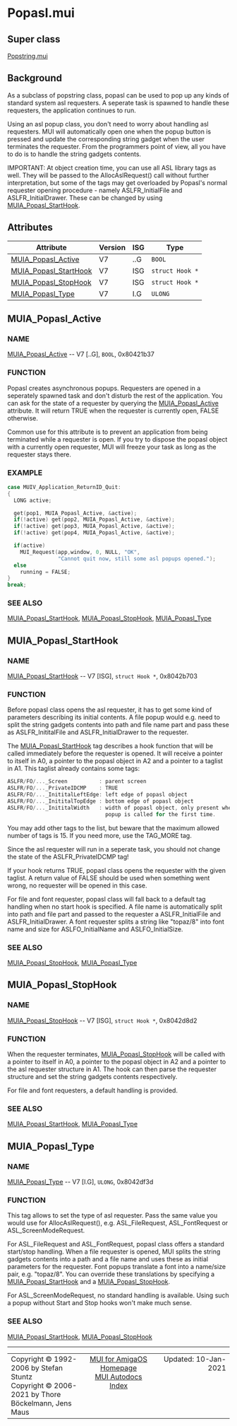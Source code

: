 # Popasl.mui
## Super class
[Popstring.mui](MUI_Popstring.md)
## Background
As a subclass of popstring class, popasl can be used to pop up any kinds of
standard system asl requesters. A seperate task is spawned to handle these
requesters, the application continues to run.

Using an asl popup class, you don't need to worry about handling asl
requesters. MUI will automatically open one when the popup button is pressed
and update the corresponding string gadget when the user terminates the
requester. From the programmers point of view, all you have to do is to
handle the string gadgets contents.

IMPORTANT: At object creation time, you can use all ASL library tags as
well. They will be passed to the AllocAslRequest() call without further
interpretation, but some of the tags may get overloaded by Popasl's normal
requester opening procedure - namely ASLFR_InitialFile and
ASLFR_InitialDrawer. These can be changed by using [MUIA_Popasl_StartHook](MUI_Popasl.md/#MUIA_Popasl_StartHook).
## Attributes
Attribute|Version|ISG|Type
---------|-------|---|----
[MUIA_Popasl_Active](MUI_Popasl.md/#MUIA_Popasl_Active)|V7|..G|`BOOL`
[MUIA_Popasl_StartHook](MUI_Popasl.md/#MUIA_Popasl_StartHook)|V7|ISG|`struct Hook *`
[MUIA_Popasl_StopHook](MUI_Popasl.md/#MUIA_Popasl_StopHook)|V7|ISG|`struct Hook *`
[MUIA_Popasl_Type](MUI_Popasl.md/#MUIA_Popasl_Type)|V7|I.G|`ULONG`

## MUIA_Popasl_Active
### NAME
[MUIA_Popasl_Active](MUI_Popasl.md/#MUIA_Popasl_Active) -- V7 [..G], `BOOL`, 0x80421b37

### FUNCTION
Popasl creates asynchronous popups. Requesters are opened in a seperately
spawned task and don't disturb the rest of the application. You can ask for
the state of a requester by querying the [MUIA_Popasl_Active](MUI_Popasl.md/#MUIA_Popasl_Active) attribute. It
will return TRUE when the requester is currently open, FALSE otherwise.

Common use for this attribute is to prevent an application from being
terminated while a requester is open. If you try to dispose the popasl
object with a currently open requester, MUI will freeze your task as long as
the requester stays there.

### EXAMPLE
```c++
case MUIV_Application_ReturnID_Quit:
{
  LONG active;

  get(pop1, MUIA_Popasl_Active, &active);
  if(!active) get(pop2, MUIA_Popasl_Active, &active);
  if(!active) get(pop3, MUIA_Popasl_Active, &active);
  if(!active) get(pop4, MUIA_Popasl_Active, &active);

  if(active)
    MUI_Request(app,window, 0, NULL, "OK",
                "Cannot quit now, still some asl popups opened.");
  else
    running = FALSE;
}
break;
```

### SEE ALSO
[MUIA_Popasl_StartHook](MUI_Popasl.md/#MUIA_Popasl_StartHook), [MUIA_Popasl_StopHook](MUI_Popasl.md/#MUIA_Popasl_StopHook), [MUIA_Popasl_Type](MUI_Popasl.md/#MUIA_Popasl_Type)

## MUIA_Popasl_StartHook
### NAME
[MUIA_Popasl_StartHook](MUI_Popasl.md/#MUIA_Popasl_StartHook) -- V7 [ISG], `struct Hook *`, 0x8042b703

### FUNCTION
Before popasl class opens the asl requester, it has to get some kind of
parameters describing its initial contents. A file popup would e.g. need to
split the string gadgets contents into path and file name part and pass
these as ASLFR_InititalFile and ASLFR_InitialDrawer to the requester.

The [MUIA_Popasl_StartHook](MUI_Popasl.md/#MUIA_Popasl_StartHook) tag describes a hook function that will be called
immediately before the requester is opened. It will receive a pointer to
itself in A0, a pointer to the popasl object in A2 and a pointer to a
taglist in A1. This taglist already contains some tags:

```c++
ASLFR/FO/..._Screen          : parent screen
ASLFR/FO/..._PrivateIDCMP    : TRUE
ASLFR/FO/..._InititalLeftEdge: left edge of popasl object
ASLFR/FO/..._InititalTopEdge : bottom edge of popasl object
ASLFR/FO/..._InititalWidth   : width of popasl object, only present when the
                               popup is called for the first time.
```

You may add other tags to the list, but beware that the maximum allowed
number of tags is 15. If you need more, use the TAG_MORE tag.

Since the asl requester will run in a seperate task, you should not change
the state of the ASLFR_PrivateIDCMP tag!

If your hook returns TRUE, popasl class opens the requester with the given
taglist. A return value of FALSE should be used when something went wrong,
no requester will be opened in this case.

For file and font requester, popasl class will fall back to a default tag
handling when no start hook is specified. A file name is automatically split
into path and file part and passed to the requester a ASLFR_InitialFile and
ASLFR_InitialDrawer. A font requester splits a string like "topaz/8" into
font name and size for ASLFO_InitialName and ASLFO_InitialSize.

### SEE ALSO
[MUIA_Popasl_StopHook](MUI_Popasl.md/#MUIA_Popasl_StopHook), [MUIA_Popasl_Type](MUI_Popasl.md/#MUIA_Popasl_Type)

## MUIA_Popasl_StopHook
### NAME
[MUIA_Popasl_StopHook](MUI_Popasl.md/#MUIA_Popasl_StopHook) -- V7 [ISG], `struct Hook *`, 0x8042d8d2

### FUNCTION
When the requester terminates, [MUIA_Popasl_StopHook](MUI_Popasl.md/#MUIA_Popasl_StopHook) will be called with a
pointer to itself in A0, a pointer to the popasl object in A2 and a pointer
to the asl requester structure in A1. The hook can then parse the requester
structure and set the string gadgets contents respectively.

For file and font requesters, a default handling is provided.

### SEE ALSO
[MUIA_Popasl_StartHook](MUI_Popasl.md/#MUIA_Popasl_StartHook), [MUIA_Popasl_Type](MUI_Popasl.md/#MUIA_Popasl_Type)

## MUIA_Popasl_Type
### NAME
[MUIA_Popasl_Type](MUI_Popasl.md/#MUIA_Popasl_Type) -- V7 [I.G], `ULONG`, 0x8042df3d

### FUNCTION
This tag allows to set the type of asl requester. Pass the same value you
would use for AllocAslRequest(), e.g. ASL_FileRequest, ASL_FontRequest or
ASL_ScreenModeRequest.

For ASL_FileRequest and ASL_FontRequest, popasl class offers a standard
start/stop handling. When a file requester is opened, MUI splits the string
gadgets contents into a path and a file name and uses these as initial
parameters for the requester. Font popups translate a font into a name/size
pair, e.g. "topaz/8". You can override these translations by specifying a
[MUIA_Popasl_StartHook](MUI_Popasl.md/#MUIA_Popasl_StartHook) and a [MUIA_Popasl_StopHook](MUI_Popasl.md/#MUIA_Popasl_StopHook).

For ASL_ScreenModeRequest, no standard handling is available. Using such a
popup without Start and Stop hooks won't make much sense.

### SEE ALSO
[MUIA_Popasl_StartHook](MUI_Popasl.md/#MUIA_Popasl_StartHook), [MUIA_Popasl_StopHook](MUI_Popasl.md/#MUIA_Popasl_StopHook)

----
<table class='compact' style='border: none; border-spacing: 0px; margin: 0px' width='100%'>
<tr>
<td style='text-align: left; vertical-align: top' width='33%'>Copyright &copy 1992-2006 by Stefan Stuntz<br>Copyright &copy 2006-2021 by Thore B&ouml;ckelmann, Jens Maus</TD>
<td style='text-align: center; vertical-align: top' width='33%'>
<a href=http://muidev.de>MUI for AmigaOS Homepage</a><br>
<a href=http://muidev.de/wiki/Documentation>MUI Autodocs Index</a>
</td>
<td style='text-align: right; vertical-align: top' width='33%'>Updated: 10-Jan-2021</td>
</tr>
</table>
